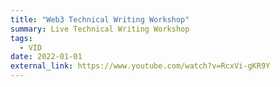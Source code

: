 ```yaml
---
title: "Web3 Technical Writing Workshop"
summary: Live Technical Writing Workshop
tags:
  - VID
date: 2022-01-01
external_link: https://www.youtube.com/watch?v=RcxVi-gKR9Y
---
```

